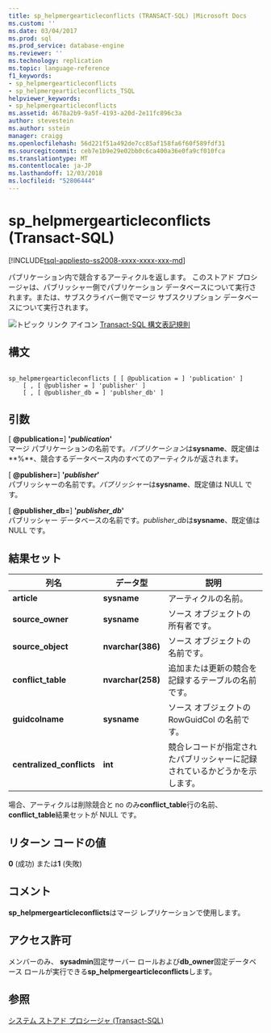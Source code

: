 ```yaml
---
title: sp_helpmergearticleconflicts (TRANSACT-SQL) |Microsoft Docs
ms.custom: ''
ms.date: 03/04/2017
ms.prod: sql
ms.prod_service: database-engine
ms.reviewer: ''
ms.technology: replication
ms.topic: language-reference
f1_keywords:
- sp_helpmergearticleconflicts
- sp_helpmergearticleconflicts_TSQL
helpviewer_keywords:
- sp_helpmergearticleconflicts
ms.assetid: 4678a2b9-9a5f-4193-a20d-2e11fc896c3a
author: stevestein
ms.author: sstein
manager: craigg
ms.openlocfilehash: 56d221f51a492de7cc85af158fa6f60f589fdf31
ms.sourcegitcommit: ceb7e1b9e29e02bb0c6ca400a36e0fa9cf010fca
ms.translationtype: MT
ms.contentlocale: ja-JP
ms.lasthandoff: 12/03/2018
ms.locfileid: "52806444"
---
```

# <a name="sphelpmergearticleconflicts-transact-sql"></a>sp_helpmergearticleconflicts (Transact-SQL)
[!INCLUDE[tsql-appliesto-ss2008-xxxx-xxxx-xxx-md](../../includes/tsql-appliesto-ss2008-xxxx-xxxx-xxx-md.md)]

  パブリケーション内で競合するアーティクルを返します。 このストアド プロシージャは、パブリッシャー側でパブリケーション データベースについて実行されます。または、サブスクライバー側でマージ サブスクリプション データベースについて実行されます。  
  
 ![トピック リンク アイコン](../../database-engine/configure-windows/media/topic-link.gif "トピック リンク アイコン") [Transact-SQL 構文表記規則](../../t-sql/language-elements/transact-sql-syntax-conventions-transact-sql.md)  
  
## <a name="syntax"></a>構文  
  
```  
  
sp_helpmergearticleconflicts [ [ @publication = ] 'publication' ]  
    [ , [ @publisher = ] 'publisher' ]  
    [ , [ @publisher_db = ] 'publsher_db' ]  
```  
  
## <a name="arguments"></a>引数  
 [ **@publication=**] **'***publication***'**  
 マージ パブリケーションの名前です。*パブリケーション*は**sysname**、既定値は**%**、競合するデータベース内のすべてのアーティクルが返されます。  
  
 [ **@publisher=**] **'***publisher***'**  
 パブリッシャーの名前です。*パブリッシャー*は**sysname**、既定値は NULL です。  
  
 [ **@publisher_db=**] **'***publisher_db***'**  
 パブリッシャー データベースの名前です。*publisher_db*は**sysname**、既定値は NULL です。  
  
## <a name="result-sets"></a>結果セット  
  
|列名|データ型|説明|  
|-----------------|---------------|-----------------|  
|**article**|**sysname**|アーティクルの名前。|  
|**source_owner**|**sysname**|ソース オブジェクトの所有者です。|  
|**source_object**|**nvarchar(386)**|ソース オブジェクトの名前です。|  
|**conflict_table**|**nvarchar(258)**|追加または更新の競合を記録するテーブルの名前です。|  
|**guidcolname**|**sysname**|ソース オブジェクトの RowGuidCol の名前です。|  
|**centralized_conflicts**|**int**|競合レコードが指定されたパブリッシャーに記録されているかどうかを示します。|  
  
 場合、アーティクルは削除競合と no のみ**conflict_table**行の名前、 **conflict_table**結果セットが NULL です。  
  
## <a name="return-code-values"></a>リターン コードの値  
 **0** (成功) または**1** (失敗)  
  
## <a name="remarks"></a>コメント  
 **sp_helpmergearticleconflicts**はマージ レプリケーションで使用します。  
  
## <a name="permissions"></a>アクセス許可  
 メンバーのみ、 **sysadmin**固定サーバー ロールおよび**db_owner**固定データベース ロールが実行できる**sp_helpmergearticleconflicts**します。  
  
## <a name="see-also"></a>参照  
 [システム ストアド プロシージャ &#40;Transact-SQL&#41;](../../relational-databases/system-stored-procedures/system-stored-procedures-transact-sql.md)  
  
  
